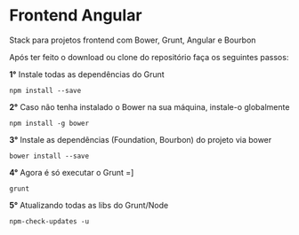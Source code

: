 Frontend Angular
==============

Stack para projetos frontend com Bower, Grunt, Angular e Bourbon


Após ter feito o download ou clone do repositório faça os seguintes passos:

**1°** Instale todas as dependências do Grunt

```
npm install --save
```

**2°** Caso não tenha instalado o Bower na sua máquina, instale-o globalmente
```
npm install -g bower
```

**3°** Instale as dependências (Foundation, Bourbon) do projeto via bower
```
bower install --save
```

**4°** Agora é só executar o Grunt =]
```
grunt
```

**5°** Atualizando todas as libs do Grunt/Node
```
npm-check-updates -u
```
